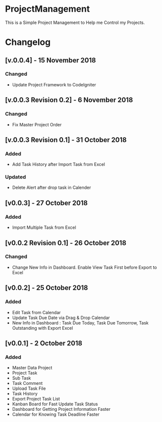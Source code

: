 # ProjectManagement
This is a Simple Project Management to Help me Control my Projects.

# Changelog

## [v.0.0.4] - 15 November 2018
### Changed
- Update Project Framework to CodeIgniter

## [v.0.0.3 Revision 0.2] - 6 November 2018
### Changed
- Fix Master Project Order

## [v.0.0.3 Revision 0.1] - 31 October 2018
### Added
- Add Task History after Import Task from Excel

### Updated
- Delete Alert after drop task in Calender

## [v0.0.3] - 27 October 2018
### Added
- Import Multiple Task from Excel

## [v0.0.2 Revision 0.1] - 26 October 2018
### Changed 
- Change New Info in Dashboard. Enable View Task First before Export to Excel

## [v0.0.2] - 25 October 2018
### Added
- Edit Task from Calendar
- Update Task Due Date via Drag & Drop Calendar
- New Info in Dashboard : Task Due Today, Task Due Tomorrow, Task Outstanding with Export Excel

## [v0.0.1] - 2 October 2018
### Added 
- Master Data Project
- Project Task
- Sub Task
- Task Comment
- Upload Task File
- Task History
- Export Project Task List
- Kanban Board for Fast Update Task Status
- Dashboard for Getting Project Information Faster
- Calendar for Knowing Task Deadline Faster